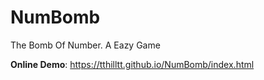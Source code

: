 # NumBomb
The Bomb Of Number. A Eazy Game

**Online Demo**: https://tthilltt.github.io/NumBomb/index.html
